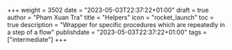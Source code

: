 +++
weight = 3502
date = "2023-05-03T22:37:22+01:00"
draft = true
author = "Pham Xuan Tra"
title = "Helpers"
icon = "rocket_launch"
toc = true
description = "Wrapper for specific procedures which are repeatedly in a step of a flow"
publishdate = "2023-05-03T22:37:22+01:00"
tags = ["intermediate"]
+++
